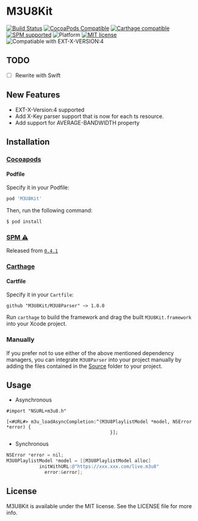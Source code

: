 # M3U8Kit

[![Build Status](https://github.com/M3U8Kit/M3U8Parser/workflows/Validation/badge.svg?branch=master&event=push)](https://github.com/M3U8Kit/M3U8Parser/actions)
[![CocoaPods Compatible](https://img.shields.io/cocoapods/v/M3U8Kit.svg)](https://img.shields.io/cocoapods/v/M3U8Kit.svg)
[![Carthage compatible](https://img.shields.io/badge/Carthage-compatible-4BC51D.svg?style=flat)](https://github.com/Carthage/Carthage)
[![SPM supported](https://img.shields.io/badge/SPM-supported-4BC51D.svg?style=flat)](https://github.com/apple/swift-package-manager)
![Platform](https://img.shields.io/cocoapods/p/M3U8Kit.svg?style=flat)
[![MIT license](https://img.shields.io/cocoapods/l/M3U8Kit.svg?style=flat)](https://raw.githubusercontent.com/M3U8Kit/M3U8Parser/master/LICENSE)
![Compatiable with EXT-X-VERSION:4](https://img.shields.io/badge/EXT_X_Version:4-supported-4BC51D.svg?style=flat)

## TODO
- [ ] Rewrite with Swift

## New Features
- EXT-X-Version:4 supported
- Add X-Key parser support that is now for each ts resource.
- Add support for AVERAGE-BANDWIDTH property

## Installation

### [Cocoapods](https://cocoapods.org/pods/M3U8Kit)

#### Podfile

Specify it in your Podfile:

```ruby
pod 'M3U8Kit'
```

Then, run the following command:

```bash
$ pod install
```

### [SPM ⚠️](https://github.com/apple/swift-package-manager)

Released from [`0.4.1`](https://github.com/M3U8Kit/M3U8Parser/releases/tag/0.4.1)

### [Carthage](https://github.com/Carthage/Carthage)

#### Cartfile

Specify it in your `Cartfile`:

```ogdl
github "M3U8Kit/M3U8Parser" ~> 1.0.0 
```

Run `carthage` to build the framework and drag the built `M3U8Kit.framework` into your Xcode project.

### Manually

If you prefer not to use either of the above mentioned dependency managers, you can integrate `M3U8Parser` into your project manually by adding the files contained in the [Source](https://github.com/M3U8Kit/M3U8Parser/tree/master/Source) folder to your project.

## Usage

- Asynchronous

```objc
#import "NSURL+m3u8.h"

[<#URL#> m3u_loadAsyncCompletion:^(M3U8PlaylistModel *model, NSError *error) {
                                      }];
```

- Synchronous

```objective-c
NSError *error = nil;
M3U8PlaylistModel *model = [[M3U8PlaylistModel alloc] 
            initWithURL:@"https://xxx.xxx.com/live.m3u8"
              error:&error];
```

## License

M3U8Kit is available under the MIT license. See the LICENSE file for more info.
